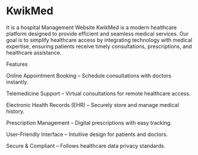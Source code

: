 # KwikMed
It is a hospital Management Website
KwikMed is a modern healthcare platform designed to provide efficient and seamless medical services. Our goal is to simplify healthcare access by integrating technology with medical expertise, ensuring patients receive timely consultations, prescriptions, and healthcare assistance.

Features

Online Appointment Booking – Schedule consultations with doctors instantly.

Telemedicine Support – Virtual consultations for remote healthcare access.

Electronic Health Records (EHR) – Securely store and manage medical history.

Prescription Management – Digital prescriptions with easy tracking.

User-Friendly Interface – Intuitive design for patients and doctors.

Secure & Compliant – Follows healthcare data privacy standards.
